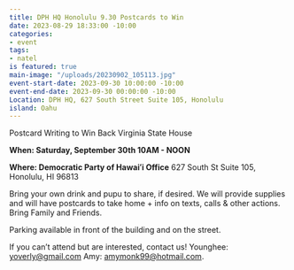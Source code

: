 ```yaml
---
title: DPH HQ Honolulu 9.30 Postcards to Win
date: 2023-08-29 18:33:00 -10:00
categories:
- event
tags:
- natel
is featured: true
main-image: "/uploads/20230902_105113.jpg"
event-start-date: 2023-09-30 10:00:00 -10:00
event-end-date: 2023-09-30 00:00:00 -10:00
Location: DPH HQ, 627 South Street Suite 105, Honolulu
island: Oahu
---
```


Postcard Writing to Win Back Virginia State House

**When: Saturday, September 30th 10AM - NOON**

**Where: Democratic Party of Hawaiʻi Office** 627 South St Suite 105, Honolulu, HI 96813

Bring your own drink and pupu to share, if desired. We will provide supplies and will have postcards to take home + info on texts, calls & other actions. Bring Family and Friends.

Parking available in front of the building and on the street.

If you can’t attend but are interested, contact us! Younghee: yoverly@gmail.com Amy: amymonk99@hotmail.com.
